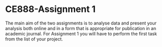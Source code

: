 # CE888-Assignment 1
The main aim of the two assignments is to analyse data and present your analysis both online and in a form that is appropriate for publication in an academic journal. For Assignment 1 you will have to perform the first task from the list of your project. 
